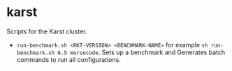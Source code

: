karst
===

Scripts for the Karst cluster.

- `run-benchmark.sh <RKT-VERSION> <BENCHMARK-NAME>` for example `sh run-benchmark.sh 6.5 morsecode`.
  Sets up a benchmark and Generates batch commands to run all configurations.


